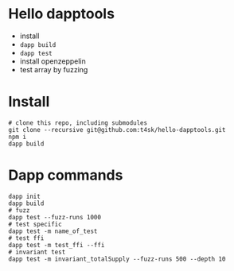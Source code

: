 # Hello dapptools

-   install
-   `dapp build`
-   `dapp test`
-   install openzeppelin
-   test array by fuzzing

# Install

```shell
# clone this repo, including submodules
git clone --recursive git@github.com:t4sk/hello-dapptools.git
npm i
dapp build
```

# Dapp commands

```shell
dapp init
dapp build
# fuzz
dapp test --fuzz-runs 1000
# test specific
dapp test -m name_of_test
# test ffi
dapp test -m test_ffi --ffi
# invariant test
dapp test -m invariant_totalSupply --fuzz-runs 500 --depth 10
```
